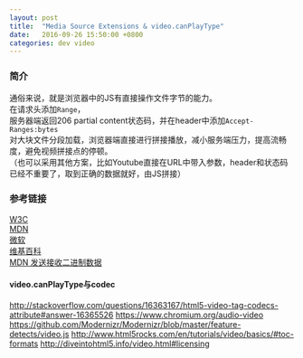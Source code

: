```yaml
---
layout: post
title:  "Media Source Extensions & video.canPlayType"
date:   2016-09-26 15:50:00 +0800
categories: dev video
---
```


### 简介
通俗来说，就是浏览器中的JS有直接操作文件字节的能力。  
在请求头添加```Range```，  
服务器端返回206 partial content状态码，并在header中添加```Accept-Ranges:bytes```  
对大块文件分段加载，浏览器端直接进行拼接播放，减小服务端压力，提高流畅度，避免视频拼接点的停顿。  
（也可以采用其他方案，比如Youtube直接在URL中带入参数，header和状态码已经不重要了，取到正确的数据就好，由JS拼接）

### 参考链接
[W3C](https://www.w3.org/TR/media-source/)  
[MDN](https://developer.mozilla.org/en-US/docs/Web/API/MediaSource)  
[微软](https://developer.microsoft.com/en-us/microsoft-edge/platform/documentation/dev-guide/multimedia/media-source-extensions/)  
[维基百科](https://en.wikipedia.org/wiki/Media_Source_Extensions)  
[MDN 发送接收二进制数据](https://developer.mozilla.org/en-US/docs/Web/API/XMLHttpRequest/Sending_and_Receiving_Binary_Data)

#### video.canPlayType与codec

http://stackoverflow.com/questions/16363167/html5-video-tag-codecs-attribute#answer-16365526
https://www.chromium.org/audio-video
https://github.com/Modernizr/Modernizr/blob/master/feature-detects/video.js
http://www.html5rocks.com/en/tutorials/video/basics/#toc-formats
http://diveintohtml5.info/video.html#licensing
